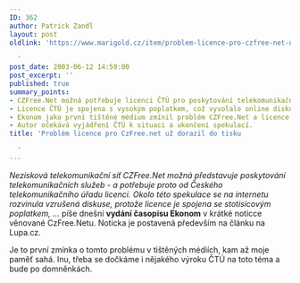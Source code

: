 ```yaml
---
ID: 362
author: Patrick Zandl
layout: post
oldlink: 'https://www.marigold.cz/item/problem-licence-pro-czfree-net-uz-dorazil-do-tisku

  '
post_date: 2003-06-12 14:59:00
post_excerpt: ''
published: true
summary_points:
- CZFree.Net možná potřebuje licenci ČTÚ pro poskytování telekomunikačních služeb.
- Licence ČTÚ je spojena s vysokým poplatkem, což vyvolalo online diskusi.
- Ekonom jako první tištěné médium zmínil problém CZFree.Net a licence.
- Autor očekává vyjádření ČTÚ k situaci a ukončení spekulací.
title: 'Problém licence pro CzFree.net už dorazil do tisku

  '
---
```


<p>
<EM>Nezisková telekomunikační síť CZFree.Net možná představuje poskytování telekomunikačních služeb - a potřebuje proto od Českého telekomunikačního úřadu licenci. Okolo této spekulace se na internetu rozvinula vzrušená diskuse, protože licence je spojena se stotisícovým poplatkem, ...</EM> píše dnešní <STRONG>vydání časopisu Ekonom</STRONG> v krátké noticce věnované CzFree.Netu. Noticka je postavená především na článku na Lupa.cz.</p>

<p>
Je to první zmínka o tomto problému v tištěných médiích, kam až moje paměť sahá. Inu, třeba se dočkáme i nějakého výroku ČTÚ na toto téma a bude po domněnkách.</p>

<p>
&#160;</p>
